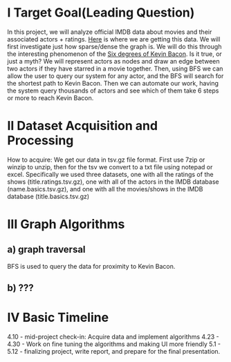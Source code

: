 # I Target Goal(Leading Question)

In this project, we will analyze official IMDB data about movies and their associated actors + ratings. [Here](https://www.imdb.com/interfaces/) is where we are getting this data. We will first investigate just how sparse/dense the graph is. We will do this through the interesting phenomenon of the [Six degrees of Kevin Bacon](https://en.wikipedia.org/wiki/Six_Degrees_of_Kevin_Bacon). Is it true, or just a myth? We will represent actors as nodes and draw an edge between two actors if they have starred in a movie together. Then, using BFS we can allow the user to query our system for any actor, and the BFS will search for the shortest path to Kevin Bacon. Then we can automate our work, having the system query thousands of actors and see which of them take 6 steps or more to reach Kevin Bacon.

# II Dataset Acquisition and Processing
How to acquire: We get our data in tsv.gz file format. First use 7zip or winzip to unzip, then for the tsv we convert to a txt file using notepad or excel. Specifically we used three datasets, one with all the ratings of the shows (title.ratings.tsv.gz), one with all of the actors in the IMDB database (name.basics.tsv.gz), and one with all the movies/shows in the IMDB database (title.basics.tsv.gz) 

# III Graph Algorithms
## a) graph traversal
BFS is used to query the data for proximity to Kevin Bacon.

## b)  ???




# IV Basic Timeline
4.10 - mid-project check-in: Acquire data and implement algorithms
4.23 - 4.30 - Work on fine tuning the algorithms and making UI more friendly
5.1 - 5.12 - finalizing project, write report, and prepare for the final presentation.
